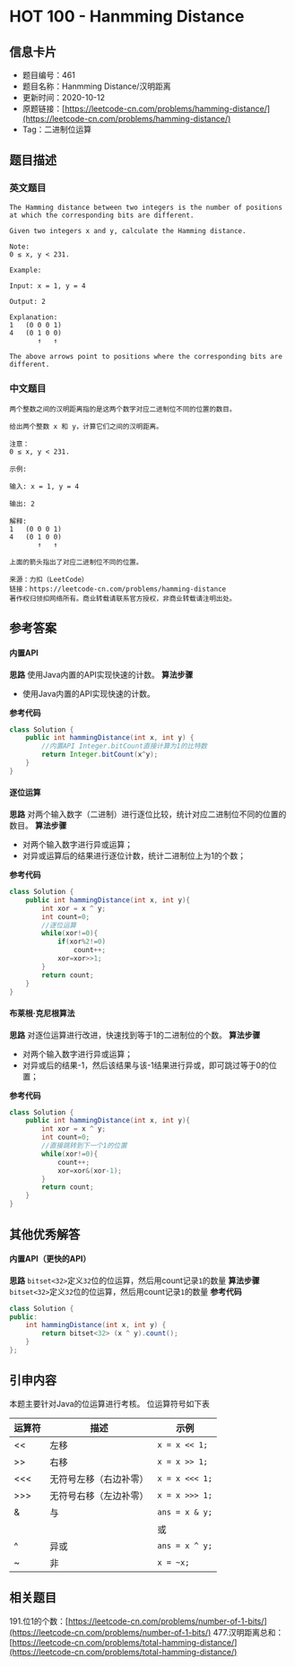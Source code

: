# HOT 100 - Hanmming Distance

## 信息卡片
- 题目编号：461
- 题目名称：Hanmming Distance/汉明距离
- 更新时间：2020-10-12
- 原题链接：[https://leetcode-cn.com/problems/hamming-distance/](https://leetcode-cn.com/problems/hamming-distance/)
- Tag：二进制位运算



## 题目描述
### 英文题目
```
The Hamming distance between two integers is the number of positions at which the corresponding bits are different.

Given two integers x and y, calculate the Hamming distance.

Note:
0 ≤ x, y < 231.

Example:

Input: x = 1, y = 4

Output: 2

Explanation:
1   (0 0 0 1)
4   (0 1 0 0)
       ↑   ↑

The above arrows point to positions where the corresponding bits are different.
```


### 中文题目
```
两个整数之间的汉明距离指的是这两个数字对应二进制位不同的位置的数目。

给出两个整数 x 和 y，计算它们之间的汉明距离。

注意：
0 ≤ x, y < 231.

示例:

输入: x = 1, y = 4

输出: 2

解释:
1   (0 0 0 1)
4   (0 1 0 0)
       ↑   ↑

上面的箭头指出了对应二进制位不同的位置。

来源：力扣（LeetCode）
链接：https://leetcode-cn.com/problems/hamming-distance
著作权归领扣网络所有。商业转载请联系官方授权，非商业转载请注明出处。
```


## 参考答案
#### 内置API
**思路**
使用Java内置的API实现快速的计数。
**算法步骤**

- 使用Java内置的API实现快速的计数。

**参考代码**
```java
class Solution {
    public int hammingDistance(int x, int y) {
        //内置API Integer.bitCount直接计算为1的比特数
        return Integer.bitCount(x^y);
    }
}
```


#### 逐位运算
**思路**
对两个输入数字（二进制）进行逐位比较，统计对应二进制位不同的位置的数目。
**算法步骤**

- 对两个输入数字进行异或运算；
- 对异或运算后的结果进行逐位计数，统计二进制位上为1的个数；

**参考代码**
```java
class Solution {
	public int hammingDistance(int x, int y){
        int xor = x ^ y;
        int count=0;
        //逐位运算
        while(xor!=0){
            if(xor%2!=0)
                count++;
            xor=xor>>1;
        }
        return count;
    }
}
```


#### 布莱根·克尼根算法
**思路**
对逐位运算进行改进，快速找到等于1的二进制位的个数。
**算法步骤**

- 对两个输入数字进行异或运算；
- 对异或后的结果-1，然后该结果与该-1结果进行异或，即可跳过等于0的位置；

**参考代码**
```java
class Solution {
    public int hammingDistance(int x, int y){
        int xor = x ^ y;
        int count=0;
        //直接跳转到下一个1的位置
        while(xor!=0){
            count++;
            xor=xor&(xor-1);
        }
        return count;
    }
}
```


## 其他优秀解答
#### 内置API（更快的API）
**思路**
`bitset<32>`定义`32`位的位运算，然后用count记录`1`的数量
**算法步骤**
`bitset<32>`定义`32`位的位运算，然后用count记录`1`的数量
**参考代码**


```java
class Solution {
public:
    int hammingDistance(int x, int y) {
        return bitset<32> (x ^ y).count();
    }
};
```


## 引申内容
本题主要针对Java的位运算进行考核。
位运算符号如下表

| 运算符 | 描述 | 示例 |
| --- | --- | --- |
| << | 左移 | `x = x << 1;` |
| >> | 右移 | `x = x >> 1;` |
| <<< | 无符号左移（右边补零） | `x = x <<< 1;` |
| >>> | 无符号右移（左边补零） | `x = x >>> 1;` |
| & | 与 | `ans = x & y;` |
| | | 或 | `ans = x | y;` |
| ^ | 异或 | `ans = x ^ y;` |
| ~ | 非 | `x = ~x;` |



## 相关题目
191.位1的个数：[https://leetcode-cn.com/problems/number-of-1-bits/](https://leetcode-cn.com/problems/number-of-1-bits/)
477.汉明距离总和：[https://leetcode-cn.com/problems/total-hamming-distance/](https://leetcode-cn.com/problems/total-hamming-distance/)
